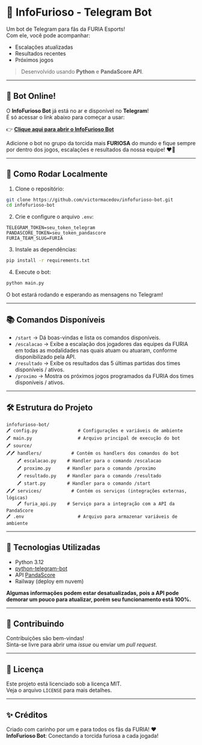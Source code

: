 # 🐾 InfoFurioso - Telegram Bot

Um bot de Telegram para fãs da FURIA Esports!  
Com ele, você pode acompanhar:

- Escalações atualizadas
- Resultados recentes
- Próximos jogos

> Desenvolvido usando **Python** e **PandaScore API**.

---

## 📱 Bot Online!

O **InfoFurioso Bot** já está no ar e disponível no **Telegram**!  
É só acessar o link abaixo para começar a usar:

👉 [**Clique aqui para abrir o InfoFurioso Bot**](https://t.me/InfoFurioso_bot)

Adicione o bot no grupo da torcida mais **FURIOSA** do mundo e fique sempre por dentro dos jogos, escalações e resultados da nossa equipe! ♥️🐾

---

## 🚀 Como Rodar Localmente

1. Clone o repositório:
```bash
git clone https://github.com/victormacedov/infofurioso-bot.git
cd infofurioso-bot
```

2. Crie e configure o arquivo `.env`:
```
TELEGRAM_TOKEN=seu_token_telegram
PANDASCORE_TOKEN=seu_token_pandascore
FURIA_TEAM_SLUG=FURIA
```

3. Instale as dependências:
```bash
pip install -r requirements.txt
```

4. Execute o bot:
```bash
python main.py
```

O bot estará rodando e esperando as mensagens no Telegram!

---

## 📚 Comandos Disponíveis

- `/start` → Dá boas-vindas e lista os comandos disponíveis.
- `/escalacao` → Exibe a escalação dos jogadores das equipes da FURIA em todas as modalidades nas quais atuam ou atuaram, conforme disponibilizado pela API.
- `/resultado` → Exibe os resultados das 5 últimas partidas dos times disponíveis / ativos.
- `/proximo` → Mostra os próximos jogos programados da FURIA dos times disponíveis / ativos.

---

## 🛠 Estrutura do Projeto

```
infofurioso-bot/
🖊️ config.py               # Configurações e variáveis de ambiente
🖊️ main.py                 # Arquivo principal de execução do bot
🖊️ source/                 
🖊️🖊️ handlers/           # Contém os handlers dos comandos do bot
    🖊️ escalacao.py    # Handler para o comando /escalacao
    🖊️ proximo.py      # Handler para o comando /proximo
    🖊️ resultado.py    # Handler para o comando /resultado
    🖊️ start.py        # Handler para o comando /start
🖊️🖊️ services/           # Contém os serviços (integrações externas, lógicas)
    🖊️ furia_api.py    # Serviço para a integração com a API da PandaScore
🖊️ .env                    # Arquivo para armazenar variáveis de ambiente
```

---

## 🧹 Tecnologias Utilizadas

- Python 3.12
- [python-telegram-bot](https://github.com/python-telegram-bot/python-telegram-bot)
- API [PandaScore](https://developers.pandascore.co/)
- Railway (deploy em nuvem)

**Algumas informações podem estar desatualizadas, pois a API pode demorar um pouco para atualizar, porém seu funcionamento está 100%.**

---

## 🤝 Contribuindo

Contribuições são bem-vindas!  
Sinta-se livre para abrir uma _issue_ ou enviar um _pull request_.

---

## 📜 Licença

Este projeto está licenciado sob a licença MIT.  
Veja o arquivo `LICENSE` para mais detalhes.

---

## ✨ Créditos

Criado com carinho por um e para todos os fãs da FURIA! ♥️  
**InfoFurioso Bot**: Conectando a torcida furiosa a cada jogada!

